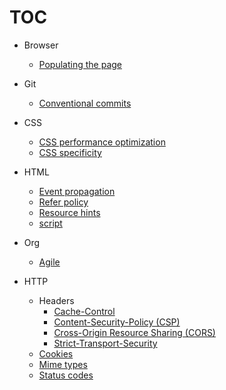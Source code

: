 # TOC

- Browser  
  - [Populating the page](https://hasanjoldic.github.io/notes/browser/populating-the-page)

- Git  
  - [Conventional commits](https://hasanjoldic.github.io/notes/git/conventional-commits)

- CSS  
  - [CSS performance optimization](https://hasanjoldic.github.io/notes/css/css-performance-optimization)
  - [CSS specificity](https://hasanjoldic.github.io/notes/css/css-specificity)

- HTML  
  - [Event propagation](https://hasanjoldic.github.io/notes/html/event-propagation)
  - [Refer policy](https://hasanjoldic.github.io/notes/html/refer-policy)
  - [Resource hints](https://hasanjoldic.github.io/notes/html/resource-hints)
  - [script](https://hasanjoldic.github.io/notes/html/script)

- Org
  - [Agile](https://hasanjoldic.github.io/notes/org/agile)

- HTTP
  - Headers
    - [Cache-Control](https://hasanjoldic.github.io/notes/http/headers/cache-control)
    - [Content-Security-Policy (CSP)](https://hasanjoldic.github.io/notes/http/headers/content-security-policy)
    - [Cross-Origin Resource Sharing (CORS)](https://hasanjoldic.github.io/notes/http/headers/cross-origin-resource-sharing)
    - [Strict-Transport-Security](https://hasanjoldic.github.io/notes/http/headers/strict-transport-security)
  - [Cookies](https://hasanjoldic.github.io/notes/http/cookies)
  - [Mime types](https://hasanjoldic.github.io/notes/http/mime-types)
  - [Status codes](https://hasanjoldic.github.io/notes/http/status-codes)

<!-- - Web development
  - [Agile](https://hasanjoldic.github.io/notes/web-dev/web-development-checklist) -->